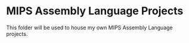 # MIPS Assembly Language Projects

This folder will be used to house my own MIPS Assembly Language projects.
